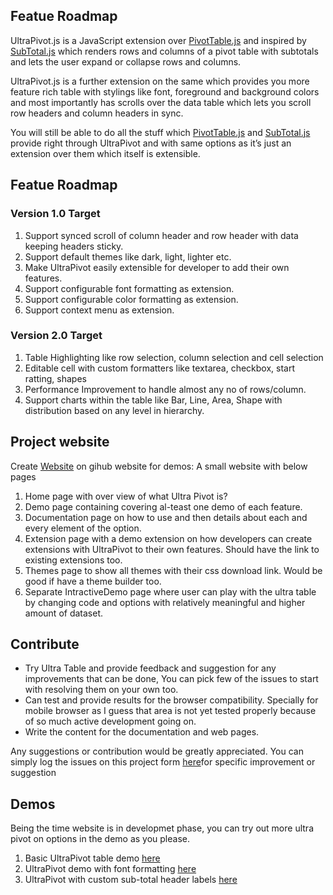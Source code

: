 <h2>Featue Roadmap</h2>
<p>UltraPivot.js is a JavaScript extension over <a href="https://pivottable.js.org/examples/" rel="nofollow">PivotTable.js</a> and inspired by <a href="http://nagarajanchinnasamy.com/subtotal/examples/" rel="nofollow">SubTotal.js</a> which renders rows and columns of a pivot table with subtotals and lets the user expand or collapse rows and columns.</p>

<p>UltraPivot.js is a further extension on the same which provides you more feature rich table with stylings like font, foreground and background colors and most importantly has scrolls over the data table which lets you scroll row headers and column headers in sync.</p>

<p>You will still be able to do all the stuff which <a href="https://pivottable.js.org/examples/" rel="nofollow">PivotTable.js</a> and <a href="http://nagarajanchinnasamy.com/subtotal/examples/" rel="nofollow">SubTotal.js</a> provide right through UltraPivot and with same options as it’s just an extension over them which itself is extensible.</p>


<h2>Featue Roadmap</h2>
<h3>Version 1.0 Target</h3>
<ol>
<li>Support synced scroll of column header and row header with data keeping headers sticky.</li>
<li>Support default themes like dark, light, lighter etc.</li>
<li>Make UltraPivot easily extensible for developer to add their own features.</li>
<li>Support configurable font formatting as extension.</li>
<li>Support configurable color formatting as extension.</li>
<li>Support context menu as extension.</li>
</ol>

<h3>Version 2.0 Target</h3>
<ol>
<li>Table Highlighting like row selection, column selection and cell selection</li>
<li>Editable cell with custom formatters like textarea, checkbox, start ratting, shapes</li>
<li>Performance Improvement to handle almost any no of rows/column.</li>
<li>Support charts within the table like Bar, Line, Area, Shape with distribution based on any level in hierarchy.</li>
</ol>


<h2>Project website</h2>
<p>Create <a href="https://raviostwal.github.io/ultrapivot/home.html">Website<a> on gihub website for demos: A small website with below pages</p>
<ol>
<li>Home page with over view of what Ultra Pivot is?</li>
<li>Demo page containing covering al-teast one demo of each feature.</li>
<li>Documentation page on how to use and then details about each and every element of the option.</li>
<li>Extension page with a demo extension on how developers can create extensions with UltraPivot to their own features. Should have the link to existing extensions too.</li>
<li>Themes page to show all themes with their css download link. Would be good if have a theme builder too.</li>
<li>Separate IntractiveDemo page where user can play with the ultra table by changing code and options with relatively meaningful and higher amount of dataset.</li>
</ol>


<h2>Contribute</h2>
<ul>
<li>Try Ultra Table and provide feedback and suggestion for any improvements that can be done, You can pick few of the issues to start with resolving them on your own too.</li>
<li>Can test and provide results for the browser compatibility. Specially for mobile browser as I guess that area is not yet tested properly because of so much active development going on.</li>
<li>Write the content for the documentation and web pages.</li>
</ul>

<p>Any suggestions or contribution would be greatly appreciated. You can simply log the issues on this project form <a href="https://github.com/RaviOstwal/ultrapivot/issues/new">here</a>for specific improvement or suggestion</p>


<h2>Demos</h2>
<p>Being the time website is in developmet phase, you can try out more ultra pivot on options in the demo as you please.</p>
<ol>
<li>Basic UltraPivot table demo <a href="https://jsfiddle.net/raviostwal/ra8ftq0L/" rel="nofollow">here</a>
</li>
<li>UltraPivot demo with font formatting <a href="https://jsfiddle.net/raviostwal/gzx0fmwb/" rel="nofollow">here</a>
</li>
<li>UltraPivot with custom sub-total header labels <a href="https://jsfiddle.net/raviostwal/bvp5mqzL/" rel="nofollow">here</a>
</li>
</ol>
